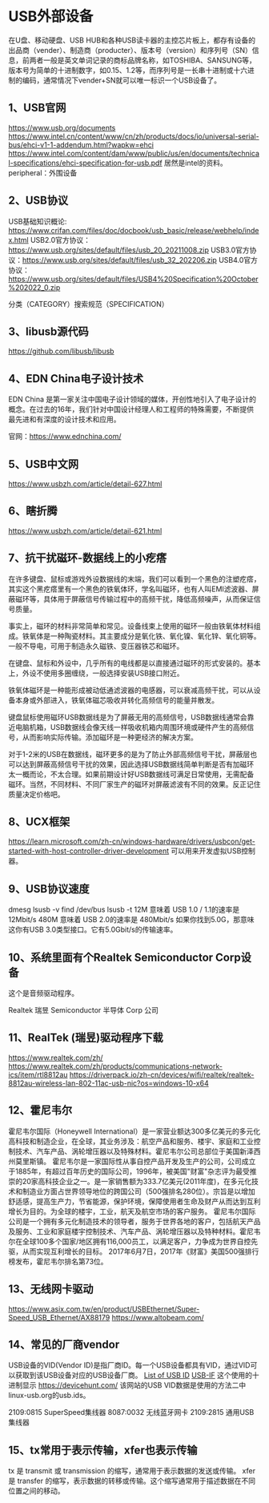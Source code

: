 # USB外部设备

在U盘、移动硬盘、USB HUB和各种USB读卡器的主控芯片板上，都存有设备的出品商（vender）、制造商（producter）、版本号（version）和序列号（SN）信息，前两者一般是英文单词记录的商标品牌名称，如TOSHIBA、SANSUNG等，版本号为简单的十进制数字，如0.15、1.2等，而序列号是一长串十进制或十六进制的编码，通常情况下vender+SN就可以唯一标识一个USB设备了。

## 1、USB官网
https://www.usb.org/documents
https://www.intel.cn/content/www/cn/zh/products/docs/io/universal-serial-bus/ehci-v1-1-addendum.html?wapkw=ehci
https://www.intel.com/content/dam/www/public/us/en/documents/technical-specifications/ehci-specification-for-usb.pdf
居然是intel的资料。
peripheral：外围设备

## 2、USB协议
USB基础知识概论: https://www.crifan.com/files/doc/docbook/usb_basic/release/webhelp/index.html
USB2.0官方协议：https://www.usb.org/sites/default/files/usb_20_20211008.zip
USB3.0官方协议：https://www.usb.org/sites/default/files/usb_32_202206.zip
USB4.0官方协议：https://www.usb.org/sites/default/files/USB4%20Specification%20October%202022_0.zip

分类（CATEGORY）搜索规范（SPECIFICATION）

## 3、libusb源代码
https://github.com/libusb/libusb

## 4、EDN China电子设计技术
EDN China 是第一家关注中国电子设计领域的媒体，开创性地引入了电子设计的概念。在过去的16年，我们针对中国设计经理人和工程师的特殊需要，不断提供最先进和有深度的设计技术和应用。

官网：https://www.ednchina.com/

## 5、USB中文网
https://www.usbzh.com/article/detail-627.html

## 6、瞎折腾
https://www.usbzh.com/article/detail-621.html

## 7、抗干扰磁环-数据线上的小疙瘩
在许多键盘、鼠标或游戏外设数据线的末端，我们可以看到一个黑色的注塑疙瘩，其实这个黑疙瘩里有一个黑色的铁氧体环，学名叫磁环，也有人叫EMI滤波器、屏蔽磁环等，具体用于屏蔽信号传输过程中的高频干扰，降低高频噪声，从而保证信号质量。

事实上，磁环的材料非常简单和常见。设备线束上使用的磁环一般由铁氧体材料组成。铁氧体是一种陶瓷材料。其主要成分是氧化铁、氧化镍、氧化锌、氧化铜等。一般不导电，可用于制造永久磁铁、变压器铁芯和磁环。

在键盘、鼠标和外设中，几乎所有的电线都是以直接通过磁环的形式安装的。基本上，外设不使用多圈缠绕，一般选择安装USB接口附近。

铁氧体磁环是一种能形成被动低通滤波器的电感器，可以衰减高频干扰，可以从设备本身或外部进入，铁氧体磁芯吸收并转化高频信号的能量并散发。

键盘鼠标使用磁环USB数据线是为了屏蔽无用的高频信号，USB数据线通常会靠近电脑机箱，USB数据线会像天线一样吸收机箱内周围环境或硬件产生的高频信号，从而影响实际传输。添加磁环是一种更经济的解决方案。

对于1-2米的USB在数据线，磁环更多的是为了防止外部高频信号干扰，屏蔽层也可以达到屏蔽高频信号干扰的效果，因此选择USB数据线简单判断是否有加磁环太一概而论，不太合理。如果前期设计好USB数据线可满足日常使用，无需配备磁环。当然，不同材料、不同厂家生产的磁环对屏蔽滤波有不同的效果。反正记住质量决定价格吧。

## 8、UCX框架
https://learn.microsoft.com/zh-cn/windows-hardware/drivers/usbcon/get-started-with-host-controller-driver-development
可以用来开发虚拟USB控制器。

## 9、USB协议速度
dmesg
lsusb -v
find /dev/bus
lsusb -t
12M 意味着 USB 1.0 / 1.1的速率是 12Mbit/s
480M 意味着 USB 2.0的速率是 480Mbit/s
如果你找到5.0G，那意味这你有USB 3.0类型接口。它有5.0Gbit/s的传输速率。

## 10、系统里面有个Realtek Semiconductor Corp设备
这个是音频驱动程序。

Realtek 瑞昱
Semiconductor 半导体
Corp 公司

## 11、RealTek (瑞昱)驱动程序下载
https://www.realtek.com/zh/
https://www.realtek.com/zh/products/communications-network-ics/item/rtl8812au
https://driverpack.io/zh-cn/devices/wifi/realtek/realtek-8812au-wireless-lan-802-11ac-usb-nic?os=windows-10-x64

## 12、霍尼韦尔
霍尼韦尔国际（Honeywell International）是一家营业额达300多亿美元的多元化高科技和制造企业，在全球，其业务涉及：航空产品和服务、楼宇、家庭和工业控制技术、汽车产品、涡轮增压器以及特殊材料。霍尼韦尔公司总部位于美国新泽西州莫里斯镇。
霍尼韦尔是一家国际性从事自控产品开发及生产的公司，公司成立于1885年，有超过百年历史的国际公司，1996年，被美国"财富"杂志评为最受推崇的20家高科技企业之一。是一家销售额为333.7亿美元(2011年度)，在多元化技术和制造业方面占世界领导地位的跨国公司（500强排名280位）。宗旨是以增加舒适感，提高生产力，节省能源，保护环境，保障使用者生命及财产从而达到互利增长为目的。为全球的楼宇，工业，航天及航空市场的客户服务。
霍尼韦尔国际公司是一个拥有多元化制造技术的领导者，服务于世界各地的客户，包括航天产品及服务、工业和家庭楼宇控制技术、汽车产品、涡轮增压器以及特种材料。霍尼韦尔在全球100多个国家/地区拥有116,000员工，以满足客户，力争成为世界自控先驱，从而实现互利增长的目标。
2017年6月7日，2017年《财富》美国500强排行榜发布，霍尼韦尔排名第73位。

## 13、无线网卡驱动
https://www.asix.com.tw/en/product/USBEthernet/Super-Speed_USB_Ethernet/AX88179
https://www.altobeam.com/

## 14、常见的厂商vendor
USB设备的VID(Vendor ID)是指厂商ID。每一个USB设备都具有VID，通过VID可以获取到该USB设备对应的USB设备厂商。
[List of USB ID](http://www.linux-usb.org/usb.ids)
[USB-IF](https://www.usb.org/developers) 这个使用的十进制显示
https://devicehunt.com/  该网站的USB VID数据是使用的方法二中linux-usb.org的usb.ids。

2109:0815  SuperSpeed集线器
8087:0032  无线蓝牙网卡
2109:2815  通用USB集线器

## 15、tx常用于表示传输，xfer也表示传输
tx 是 transmit 或 transmission 的缩写，通常用于表示数据的发送或传输。
xfer 是 transfer 的缩写，表示数据的转移或传输。这个缩写通常用于描述数据在不同位置之间的移动。

